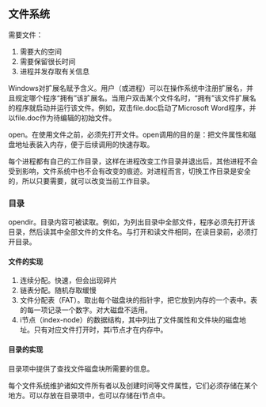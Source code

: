 ## 文件系统

需要文件：

1. 需要大的空间
2. 需要保留很长时间
3. 进程并发存取有关信息

Windows对扩展名赋予含义。用户（或进程）可以在操作系统中注册扩展名，并且规定哪个程序“拥有”该扩展名。当用户双击某个文件名时，“拥有”该文件扩展名的程序就启动并运行该文件。例如，双击file.doc启动了Microsoft Word程序，并以file.doc作为待编辑的初始文件。

open。在使用文件之前，必须先打开文件。open调用的目的是：把文件属性和磁盘地址表装入内存，便于后续调用的快速存取。

每个进程都有自己的工作目录，这样在进程改变工作目录并退出后，其他进程不会受到影响，文件系统中也不会有改变的痕迹。对进程而言，切换工作目录是安全的，所以只要需要，就可以改变当前工作目录。

### 目录

opendir。目录内容可被读取。例如，为列出目录中全部文件，程序必须先打开该目录，然后读其中全部文件的文件名。与打开和读文件相同，在读目录前，必须打开目录。

#### 文件的实现

1. 连续分配。快速，但会出现碎片
2. 链表分配。随机存取缓慢
3. 文件分配表（FAT）。取出每个磁盘块的指针字，把它放到内存的一个表中。表的每一项记录一个数字。对大磁盘不适用。
4. i节点（index-node）的数据结构，其中列出了文件属性和文件块的磁盘地址。只有对应文件打开时，其i节点才在内存中。

#### 目录的实现

目录项中提供了查找文件磁盘块所需要的信息。

每个文件系统维护诸如文件所有者以及创建时间等文件属性，它们必须存储在某个地方。可以存放在目录项中，也可以存储在i节点中。
